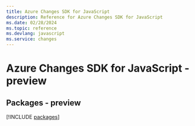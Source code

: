 ```yaml
---
title: Azure Changes SDK for JavaScript
description: Reference for Azure Changes SDK for JavaScript
ms.date: 02/28/2024
ms.topic: reference
ms.devlang: javascript
ms.service: changes
---
```

# Azure Changes SDK for JavaScript - preview
## Packages - preview
[!INCLUDE [packages](changes-index.md)]